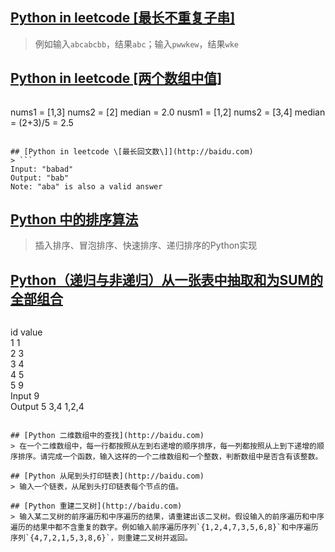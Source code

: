 ## [Python in leetcode \[最长不重复子串\]](http://baidu.com)
> 例如输入`abcabcbb`，结果`abc`；输入`pwwkew`，结果`wke`  

## [Python in leetcode \[两个数组中值\]](http://baidu.com)
> ```
nums1 = [1,3] nums2 = [2]   median = 2.0
nusm1 = [1,2] nums2 = [3,4]   median = (2+3)/5 = 2.5
```  

## [Python in leetcode \[最长回文数\]](http://baidu.com)
> ```
Input: "babad"  
Output: "bab"  
Note: "aba" is also a valid answer
```  

## [Python 中的排序算法](http://baidu.com)
> 插入排序、冒泡排序、快速排序、递归排序的Python实现  

## [Python（递归与非递归）从一张表中抽取和为SUM的全部组合](http://baidu.com)
> ```
id  value  
1   1  
2   3  
3   4  
4   5  
5   9  
Input 9  
Output 5 3,4 1,2,4 
```  

## [Python 二维数组中的查找](http://baidu.com)
> 在一个二维数组中，每一行都按照从左到右递增的顺序排序，每一列都按照从上到下递增的顺序排序。请完成一个函数，输入这样的一个二维数组和一个整数，判断数组中是否含有该整数。  

## [Python 从尾到头打印链表](http://baidu.com)
> 输入一个链表，从尾到头打印链表每个节点的值。  

## [Python 重建二叉树](http://baidu.com)
> 输入某二叉树的前序遍历和中序遍历的结果，请重建出该二叉树。假设输入的前序遍历和中序遍历的结果中都不含重复的数字。例如输入前序遍历序列`{1,2,4,7,3,5,6,8}`和中序遍历序列`{4,7,2,1,5,3,8,6}`，则重建二叉树并返回。  

